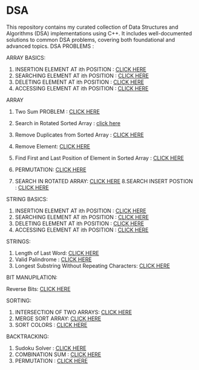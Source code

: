 # DSA
This repository contains my curated collection of Data Structures and Algorithms (DSA) implementations using C++. It includes well-documented solutions to common DSA problems, covering both foundational and advanced topics.
DSA PROBLEMS :


ARRAY BASICS: 
1. INSERTION ELEMENT AT ith POSITION : [CLICK HERE](https://github.com/sephalicoder/DSA-with-C-/blob/main/ARRAY%20BASICS%20/basics2.cpp)
2. SEARCHING ELEMENT AT ith POSITION : [CLICK HERE](https://github.com/sephalicoder/DSA-with-C-/blob/04b4888d9ceb51efc3e66f2891f9e8a833a0e13a/ARRAY%20BASICS%20/basics.cpp)
3. DELETING ELEMENT AT ith POSITION : [CLICK HERE](https://github.com/sephalicoder/DSA-with-C-/blob/main/ARRAY%20BASICS/Deleting.cpp)
4. ACCESSING ELEMENT AT ith POSITION : [CLICK HERE](https://github.com/sephalicoder/DSA-with-C-/blob/main/ARRAY%20BASICS/Accessing.cpp)

ARRAY 
1. Two Sum PROBLEM :  [CLICK HERE ](https://github.com/sephalicoder/DSA-with-C-/blob/b5d79ecf0c674b88ca5eec1766b467514c80aa73/ARRAY/TwoSum.cpp)
2. Search in Rotated Sorted  Array : [click here](https://github.com/sephalicoder/DSA-with-C-/blob/5a29a6be132d9e4b4a440faa4aab65f9be19e22f/ARRAY/Search%20in%20Rotated%20Sorted%20%20Array)
   
3. Remove Duplicates from Sorted Array : [CLICK HERE](https://github.com/sephalicoder/DSA-with-C-/blob/fe4a5c7ae50e8eb69c772c8e0c51b24cb0df9ee0/ARRAY/Remove%20Duplicates%20from%20Sorted%20Array)

4. Remove Element: [CLICK HERE](https://github.com/sephalicoder/DSA-with-C-/blob/b82ea9f9e959842ef9566f1051dd493d8269e40e/ARRAY/Remove%20Element)
5. Find First and Last Position of Element in Sorted Array
: [CLICK HERE](https://github.com/sephalicoder/DSA-with-C-/blob/main/ARRAY/firstandlastpos.cpp)
6.  PERMUTATION: [CLICK HERE](https://github.com/sephalicoder/DSA-with-C-/blob/main/ARRAY/permutation.cpp)
7. SEARCH IN ROTATED ARRAY: [CLICK HERE](https://github.com/sephalicoder/DSA-with-C-/blob/main/ARRAY/searchinarray.cpp)
8.SEARCH INSERT POSTION : [CLICK HERE](https://github.com/sephalicoder/DSA-with-C-/blob/main/ARRAY/searchinsertpos.cpp)

STRING BASICS: 
1. INSERTION ELEMENT AT ith POSITION : [CLICK HERE](https://github.com/sephalicoder/DSA-with-C-/blob/main/STRING%20BASICS/Insertion.cpp)
2. SEARCHING ELEMENT AT ith POSITION : [CLICK HERE](https://github.com/sephalicoder/DSA-with-C-/blob/main/STRING%20BASICS/Searching.cpp)
3. DELETING ELEMENT AT ith POSITION : [CLICK HERE](https://github.com/sephalicoder/DSA-with-C-/blob/main/STRING%20BASICS/Deletion.cpp)
4. ACCESSING ELEMENT AT ith POSITION : [CLICK HERE](https://github.com/sephalicoder/DSA-with-C-/blob/main/STRING%20BASICS/Accessing.cpp)

STRINGS:

1.  Length of Last Word: [CLICK HERE](https://github.com/sephalicoder/DSA-with-C-/blob/eda089c1d468b5ab5cf3e644074ae4d568ee59d9/STRINGS/Length%20of%20Last%20Word)
2. Valid Palindrome :  [CLICK HERE](https://github.com/sephalicoder/DSA-with-C-/blob/8662670f78d8aad9d7d8df317d330aa2b469a638/STRING/Valid%20Palindrome)
3.  Longest Substring Without Repeating Characters: [CLICK HERE](https://github.com/sephalicoder/DSA-with-C-/blob/0550514649f4b702884e074e5998183286fb7b99/STRINGS/Longest%20Substring%20Without%20Repeating%20Characters)

BIT MANUPILATION: 

Reverse Bits: [CLICK HERE](https://github.com/sephalicoder/DSA-with-C-/blob/main/BIT%20MANUPILATION/Reversebits.cpp)

SORTING:
1. INTERSECTION OF TWO ARRAYS:  [CLICK HERE](https://github.com/sephalicoder/DSA-with-C-/blob/main/SORTING/intersectionoftwoarray.cpp)
2. MERGE SORT ARRAY:  [CLICK HERE](https://github.com/sephalicoder/DSA-with-C-/blob/main/SORTING/mergesortarray.cpp)
3.  SORT COLORS :  [CLICK HERE](https://github.com/sephalicoder/DSA-with-C-/blob/main/SORTING/sortcolors.cpp)

BACKTRACKING:
1. Sudoku Solver :  [CLICK HERE](https://github.com/sephalicoder/DSA-with-C-/blob/main/BACKTRACKING/Sudokusolver.cpp)
2.  COMBINATION SUM :  [CLICK HERE](https://github.com/sephalicoder/DSA-with-C-/blob/main/BACKTRACKING/combinationSum.cpp)
3.   PERMUTATION :  [CLICK HERE](https://github.com/sephalicoder/DSA-with-C-/blob/main/BACKTRACKING/permutation.cpp)
   

